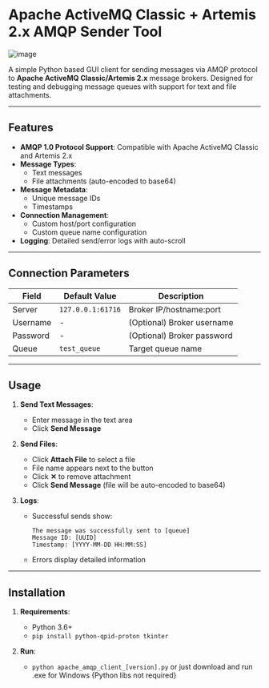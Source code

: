 # Apache ActiveMQ Classic + Artemis 2.x AMQP Sender Tool

![image](https://github.com/user-attachments/assets/e3f649eb-94b5-4f0f-8207-dd4d5c88fec7)

A simple Python based GUI client for sending messages via AMQP protocol to **Apache ActiveMQ Classic/Artemis 2.x** message brokers. Designed for testing and debugging message queues with support for text and file attachments.

---

## Features
- **AMQP 1.0 Protocol Support**: Compatible with Apache ActiveMQ Classic and Artemis 2.x
- **Message Types**:
  - Text messages
  - File attachments (auto-encoded to base64)
- **Message Metadata**:
  - Unique message IDs
  - Timestamps
- **Connection Management**:
  - Custom host/port configuration
  - Custom queue name configuration
- **Logging**: Detailed send/error logs with auto-scroll

---

## Connection Parameters
| Field      | Default Value     | Description                |
|------------|-------------------|----------------------------|
| Server     | `127.0.0.1:61716` | Broker IP/hostname:port    |
| Username   | -                 | (Optional) Broker username |
| Password   | -                 | (Optional) Broker password |
| Queue      | `test_queue`      | Target queue name          |

---

## Usage
1. **Send Text Messages**:
   - Enter message in the text area
   - Click **Send Message**

2. **Send Files**:
   - Click **Attach File** to select a file
   - File name appears next to the button
   - Click **✕** to remove attachment
   - Click **Send Message** (file will be auto-encoded to base64)

3. **Logs**:
   - Successful sends show:
     ```
     The message was successfully sent to [queue]
     Message ID: [UUID]
     Timestamp: [YYYY-MM-DD HH:MM:SS]
     ```
   - Errors display detailed information

---

## Installation
1. **Requirements**:
   - Python 3.6+
   - `pip install python-qpid-proton tkinter`

2. **Run**:
   - `python apache_amqp_client_[version].py`
   or
   just download and run .exe for Windows {Python libs not required}
